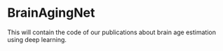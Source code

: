 # BrainAgingNet
This will contain the code of our publications about brain age estimation using deep learning.
